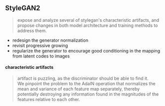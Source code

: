 ## StyleGAN2

> expose and analyze several of stylegan's characteristic artifacts,
> and propose changes in both model architecture and training methods to address them.


- redesign the generator normalization
- revisit progressive growing
- regularize the generator to encourage good conditioning in the mapping from latent codes to images


#### characteristic artifacts
> artifact is puzzling, as the discriminator should be able to find it.   
> We pinpoint the problem to the AdaIN operation that 
> normalizes the mean and variance of each feature map separately, thereby potentially destroying any information found
> in the magnitudes of the features relative to each other.

